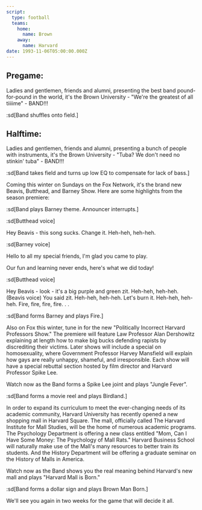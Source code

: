 ```yaml
---
script:
  type: football
  teams:
    home:
      name: Brown
    away:
      name: Harvard
date: 1993-11-06T05:00:00.000Z
---
```


## Pregame:

Ladies and gentlemen, friends and alumni, presenting the best band pound-for-pound in the world, it's the Brown University - "We're the greatest of all tiiiime" - BAND!!!

:sd[Band shuffles onto field.]

## Halftime:

Ladies and gentlemen, friends and alumni, presenting a bunch of people with instruments, it's the Brown University - "Tuba? We don't need no stinkin' tuba" - BAND!!!

:sd[Band takes field and turns up low EQ to compensate for lack of bass.]

Coming this winter on Sundays on the Fox Network, it's the brand new Beavis, Butthead, and Barney Show. Here are some highlights from the season premiere:

:sd[Band plays Barney theme. Announcer interrupts.]

:sd[Butthead voice]

Hey Beavis - this song sucks. Change it. Heh-heh, heh-heh.

:sd[Barney voice]

Hello to all my special friends, I'm glad you came to play.

Our fun and learning never ends, here's what we did today!

:sd[Butthead voice]

Hey Beavis - look - it's a big purple and green zit. Heh-heh, heh-heh. (Beavis voice) You said zit. Heh-heh, heh-heh. Let's burn it. Heh-heh, heh-heh. Fire, fire, fire, fire. . .

:sd[Band forms Barney and plays Fire.]

Also on Fox this winter, tune in for the new "Politically Incorrect Harvard Professors Show." The premiere will feature Law Professor Alan Dershowitz explaining at length how to make big bucks defending rapists by discrediting their victims. Later shows will include a special on homosexuality, where Government Professor Harvey Mansfield will explain how gays are really unhappy, shameful, and irresponsible. Each show will have a special rebuttal section hosted by film director and Harvard Professor Spike Lee.

Watch now as the Band forms a Spike Lee joint and plays "Jungle Fever".

:sd[Band forms a movie reel and plays Birdland.]

In order to expand its curriculum to meet the ever-changing needs of its academic community, Harvard University has recently opened a new shopping mall in Harvard Square. The mall, officially called The Harvard Institute for Mall Studies, will be the home of numerous academic programs. The Psychology Department is offering a new class entitled "Mom, Can I Have Some Money: The Psychology of Mall Rats." Harvard Business School will naturally make use of the Mall's many resources to better train its students. And the History Department will be offering a graduate seminar on the History of Malls in America.

Watch now as the Band shows you the real meaning behind Harvard's new mall and plays "Harvard Mall is Born."

:sd[Band forms a dollar sign and plays Brown Man Born.]

We'll see you again in two weeks for the game that will decide it all.
